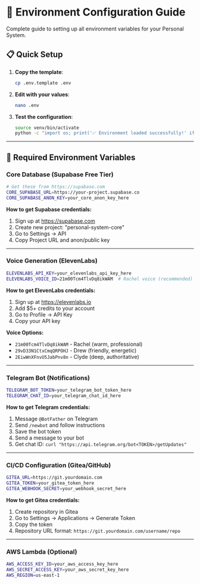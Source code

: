 # 🔧 Environment Configuration Guide

Complete guide to setting up all environment variables for your Personal System.

## 📋 Quick Setup

1. **Copy the template**:
   ```bash
   cp .env.template .env
   ```

2. **Edit with your values**:
   ```bash
   nano .env
   ```

3. **Test the configuration**:
   ```bash
   source venv/bin/activate
   python -c "import os; print('✅ Environment loaded successfully!' if os.getenv('ELEVENLABS_API_KEY') else '❌ Missing ElevenLabs key')"
   ```

---

## 🔑 Required Environment Variables

### Core Database (Supabase Free Tier)

```bash
# Get these from https://supabase.com
CORE_SUPABASE_URL=https://your-project.supabase.co
CORE_SUPABASE_ANON_KEY=your_core_anon_key_here
```

**How to get Supabase credentials:**
1. Sign up at https://supabase.com
2. Create new project: "personal-system-core"
3. Go to Settings → API
4. Copy Project URL and anon/public key

---

### Voice Generation (ElevenLabs)

```bash
ELEVENLABS_API_KEY=your_elevenlabs_api_key_here
ELEVENLABS_VOICE_ID=21m00Tcm4TlvDq8ikWAM  # Rachel voice (recommended)
```

**How to get ElevenLabs credentials:**
1. Sign up at https://elevenlabs.io
2. Add $5+ credits to your account
3. Go to Profile → API Key
4. Copy your API key

**Voice Options:**
- `21m00Tcm4TlvDq8ikWAM` - Rachel (warm, professional)
- `29vD33N1CtxCmqQRPOHJ` - Drew (friendly, energetic)
- `2EiwWnXFnvU5JabPnv8n` - Clyde (deep, authoritative)

---

### Telegram Bot (Notifications)

```bash
TELEGRAM_BOT_TOKEN=your_telegram_bot_token_here
TELEGRAM_CHAT_ID=your_telegram_chat_id_here
```

**How to get Telegram credentials:**
1. Message `@BotFather` on Telegram
2. Send `/newbot` and follow instructions
3. Save the bot token
4. Send a message to your bot
5. Get chat ID: `curl "https://api.telegram.org/bot<TOKEN>/getUpdates"`

---

### CI/CD Configuration (Gitea/GitHub)

```bash
GITEA_URL=https://git.yourdomain.com
GITEA_TOKEN=your_gitea_token_here
GITEA_WEBHOOK_SECRET=your_webhook_secret_here
```

**How to get Gitea credentials:**
1. Create repository in Gitea
2. Go to Settings → Applications → Generate Token
3. Copy the token
4. Repository URL format: `https://git.yourdomain.com/username/repo`

---

### AWS Lambda (Optional)

```bash
AWS_ACCESS_KEY_ID=your_aws_access_key_here
AWS_SECRET_ACCESS_KEY=your_aws_secret_key_here
AWS_REGION=us-east-1
```
